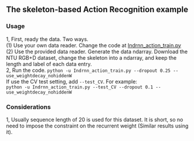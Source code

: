 ## The skeleton-based Action Recognition example  
### Usage  
1, First, ready the data. Two ways.  
  (1) Use your own data reader. Change the code at [Indrnn_action_train.py](https://github.com/Sunnydreamrain/IndRNN_Theano_Lasagne/blob/master/action%20recognition/Indrnn_action_train.py#L69)   
  (2) Use the provided data reader. Generate the data ndarray. Download the NTU RGB+D dataset, change the skeleton into a ndarray, and keep the length and label of each data entry.  
2, Run the code. 
   `python -u Indrnn_action_train.py --dropout 0.25 --use_weightdecay_nohiddenW`   
   If use the CV test setting, add `--test_CV`. For example:  
   `python -u Indrnn_action_train.py --test_CV --dropout 0.1 --use_weightdecay_nohiddenW` 
   
### Considerations
1, Usually sequence length of 20 is used for this dataset. It is short, so no need to impose the constraint on the recurrent weight (Similar results using it).  
